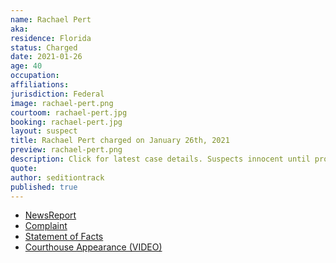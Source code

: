 ```yaml
---
name: Rachael Pert
aka:
residence: Florida
status: Charged
date: 2021-01-26
age: 40
occupation:
affiliations:
jurisdiction: Federal
image: rachael-pert.png
courtoom: rachael-pert.jpg
booking: rachael-pert.jpg
layout: suspect
title: Rachael Pert charged on January 26th, 2021
preview: rachael-pert.png
description: Click for latest case details. Suspects innocent until proven guilty.
quote:
author: seditiontrack
published: true
---
```


- [NewsReport](https://www.thedailybeast.com/florida-couple-rachael-pert-and-dana-joe-winn-charged-in-capitol-riots)
- [Complaint](https://www.justice.gov/opa/page/file/1360796/download)
- [Statement of Facts](https://www.justice.gov/opa/page/file/1360796/download)
- [Courthouse Appearance (VIDEO)](https://www.actionnewsjax.com/news/local/clay-county/us-capitol-riots-middleburg-couple-granted-supervised-release-ran-out-federal-courthouse/RQCOMRARCRFMBHUEHMUQRASDRI/)
